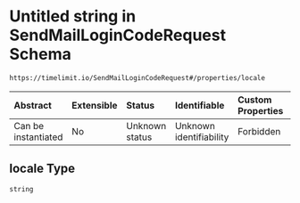 # Untitled string in SendMailLoginCodeRequest Schema

```txt
https://timelimit.io/SendMailLoginCodeRequest#/properties/locale
```



| Abstract            | Extensible | Status         | Identifiable            | Custom Properties | Additional Properties | Access Restrictions | Defined In                                                                                           |
| :------------------ | :--------- | :------------- | :---------------------- | :---------------- | :-------------------- | :------------------ | :--------------------------------------------------------------------------------------------------- |
| Can be instantiated | No         | Unknown status | Unknown identifiability | Forbidden         | Allowed               | none                | [SendMailLoginCodeRequest.schema.json*](SendMailLoginCodeRequest.schema.json "open original schema") |

## locale Type

`string`
